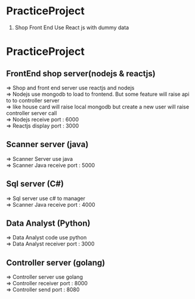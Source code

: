 # PracticeProject
1. Shop Front End Use React js with dummy data

# PracticeProject
## FrontEnd shop server(nodejs & reactjs)
=> Shop and front end server use reactjs and nodejs<br>
=> Nodejs use mongodb to load to frontend. But some feature will raise api to to controller server<br>
=> like house card will raise local mongodb but create a new user will raise controller server call<br>
=> Nodejs receive port  : 6000<br>
=> Reactjs display port : 3000<br>

## Scanner server (java)
=>  Scanner Server use java <br>
=>  Scanner Java receive port : 5000<br>

## Sql server (C#)
=>  Sql server use c# to manager<br>
=>  Scanner Java receive port : 4000<br>

## Data Analyst (Python)
=> Data Analyst code use python<br>
=> Data Analyst receiver port : 3000<br>

## Controller server (golang)
=> Controller server use golang<br>
=> Controller receiver port : 8000<br>
=> Controller send port : 8080<br>



